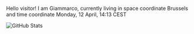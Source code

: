 Hello visitor! I am Giammarco, currently living in space coordinate Brussels and time coordinate Monday, 12 April, 14:13 CEST

![GitHub Stats](https://github-readme-stats.vercel.app/api?username=grcasanova)
